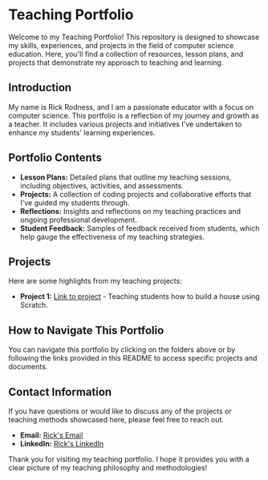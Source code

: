# Teaching Portfolio

Welcome to my Teaching Portfolio! This repository is designed to showcase my skills, experiences, and projects in the field of computer science education. Here, you'll find a collection of resources, lesson plans, and projects that demonstrate my approach to teaching and learning.

## Introduction

My name is Rick Rodness, and I am a passionate educator with a focus on computer science. This portfolio is a reflection of my journey and growth as a teacher. It includes various projects and initiatives I've undertaken to enhance my students' learning experiences.

## Portfolio Contents

- **Lesson Plans:** Detailed plans that outline my teaching sessions, including objectives, activities, and assessments.
- **Projects:** A collection of coding projects and collaborative efforts that I've guided my students through.
- **Reflections:** Insights and reflections on my teaching practices and ongoing professional development.
- **Student Feedback:** Samples of feedback received from students, which help gauge the effectiveness of my teaching strategies.

## Projects

Here are some highlights from my teaching projects:

- **Project 1:** [Link to project](https://youtu.be/qkD96tEjZJY) - Teaching students how to build a house using Scratch. 


## How to Navigate This Portfolio

You can navigate this portfolio by clicking on the folders above or by following the links provided in this README to access specific projects and documents.

## Contact Information

If you have questions or would like to discuss any of the projects or teaching methods showcased here, please feel free to reach out.

- **Email:** [Rick's Email](rrodness@ucsd.edu)
- **LinkedIn:** [Rick's LinkedIn](https://www.linkedin.com/in/rick-rodness)

Thank you for visiting my teaching portfolio. I hope it provides you with a clear picture of my teaching philosophy and methodologies!

